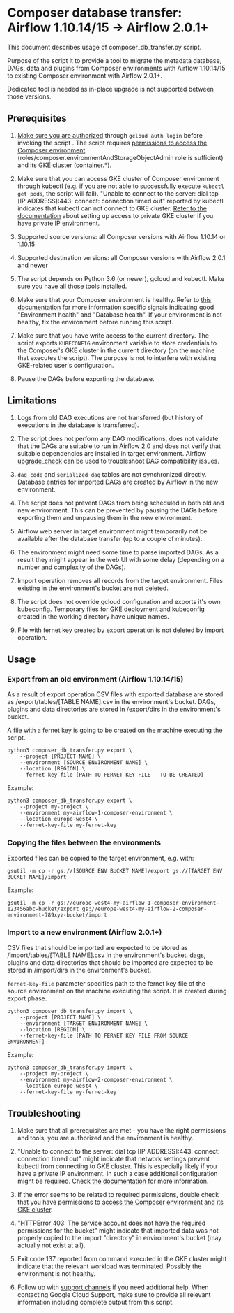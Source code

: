 # Composer database transfer: Airflow 1.10.14/15 -> Airflow 2.0.1+

This document describes usage of composer_db_transfer.py script.

Purpose of the script it to provide a tool to migrate the metadata database,
DAGs, data and plugins from Composer environments with Airflow 1.10.14/15 to
existing Composer environment with Airflow 2.0.1+.

Dedicated tool is needed as in-place upgrade is not supported between those
versions.

## Prerequisites

1.  [Make sure you are authorized](https://cloud.google.com/sdk/gcloud/reference/auth/login)
    through `gcloud auth login` before invoking the script . The script requires
    [permissions to access the Composer environment](https://cloud.google.com/composer/docs/how-to/access-control)
    (roles/composer.environmentAndStorageObjectAdmin role is sufficient) and its
    GKE cluster (container.*).

1.  Make sure that you can access GKE cluster of Composer environment through
    kubectl (e.g. if you are not able to successfully execute
    `kubectl get pods`, the script will fail). "Unable to connect to the server:
    dial tcp [IP ADDRESS]:443: connect: connection timed out" reported by
    kubectl indicates that kubectl can not connect to GKE cluster.
    [Refer to the documentation](https://cloud.google.com/kubernetes-engine/docs/how-to/private-clusters#cloud_shell)
    about setting up access to private GKE cluster if you have private IP environment.

1.  Supported source versions: all Composer versions with Airflow 1.10.14 or
    1.10.15

1.  Supported destination versions: all Composer versions with Airflow 2.0.1 and
    newer

1.  The script depends on Python 3.6 (or newer), gcloud and kubectl. Make sure
    you have all those tools installed.

1.  Make sure that your Composer environment is healthy. Refer to
    [this documentation](https://cloud.google.com/composer/docs/monitoring-dashboard)
    for more information specific signals indicating good "Environment health" and
    "Database health". If your environment is not healthy, fix the environment before
    running this script.

1.  Make sure that you have write access to the current directory. The script
    exports `KUBECONFIG` environment variable to store credentials to the
    Composer's GKE cluster in the current directory (on the machine that executes
    the script). The purpose is not to interfere with existing GKE-related
    user's configuration.

1.  Pause the DAGs before exporting the database.

## Limitations

1.  Logs from old DAG executions are not transferred (but history of executions
    in the database is transferred).

1.  The script does not perform any DAG modifications, does not validate that
    the DAGs are suitable to run in Airflow 2.0 and does not verify that
    suitable dependencies are installed in target environment. Airflow
    [upgrade_check](https://airflow.apache.org/docs/apache-airflow/stable/upgrade-check.html)
    can be used to troubleshoot DAG compatibility issues.

1.  `dag_code` and `serialized_dag` tables are not synchronized directly.
    Database entries for imported DAGs are created by Airflow in the new
    environment.

1.  The script does not prevent DAGs from being scheduled in both old and new
    environment. This can be prevented by pausing the DAGs before exporting
    them and unpausing them in the new environment.

1.  Airflow web server in target environment might temporarily not be available
    after the database transfer (up to a couple of minutes).

1.  The environment might need some time to parse imported DAGs. As a result
    they might appear in the web UI with some delay (depending on a number and
    complexity of the DAGs).

1.  Import operation removes all records from the target environment. Files
    existing in the environment's bucket are not deleted.

1.  The script does not override gcloud configuration and exports it's own
    kubeconfig. Temporary files for GKE deployment and kubeconfig created in the
    working directory have unique names.

1.  File with fernet key created by export operation is not deleted by import
    operation.

## Usage

### Export from an old environment (Airflow 1.10.14/15)

As a result of export operation CSV files with exported database are stored as
/export/tables/[TABLE NAME].csv in the environment's bucket. DAGs, plugins and
data directories are stored in /export/dirs in the environment's bucket.

A file with a fernet key is going to be created on the machine executing the
script.

```
python3 composer_db_transfer.py export \
    --project [PROJECT NAME] \
    --environment [SOURCE ENVIRONMENT NAME] \
    --location [REGION] \
    --fernet-key-file [PATH TO FERNET KEY FILE - TO BE CREATED]
```

Example:

```
python3 composer_db_transfer.py export \
    --project my-project \
    --environment my-airflow-1-composer-environment \
    --location europe-west4 \
    --fernet-key-file my-fernet-key
```

### Copying the files between the environments

Exported files can be copied to the target environment, e.g. with:

```
gsutil -m cp -r gs://[SOURCE ENV BUCKET NAME]/export gs://[TARGET ENV BUCKET NAME]/import
```

Example:

```
gsutil -m cp -r gs://europe-west4-my-airflow-1-composer-environment-123456abc-bucket/export gs://europe-west4-my-airflow-2-composer-environment-789xyz-bucket/import
```

### Import to a new environment (Airflow 2.0.1+)

CSV files that should be imported are expected to be stored as
/import/tables/[TABLE NAME].csv in the environment's bucket. dags, plugins and
data directories that should be imported are expected to be stored in
/import/dirs in the environment's bucket.

`fernet-key-file` parameter specifies path to the fernet key file of the source
environment on the machine executing the script. It is created during export
phase.

```
python3 composer_db_transfer.py import \
    --project [PROJECT NAME] \
    --environment [TARGET ENVIRONMENT NAME] \
    --location [REGION] \
    --fernet-key-file [PATH TO FERNET KEY FILE FROM SOURCE ENVIRONMENT]
```

Example:

```
python3 composer_db_transfer.py import \
    --project my-project \
    --environment my-airflow-2-composer-environment \
    --location europe-west4 \
    --fernet-key-file my-fernet-key
```

## Troubleshooting

1.  Make sure that all prerequisites are met - you have the right permissions
    and tools, you are authorized and the environment is healthy.

1.  "Unable to connect to the server: dial tcp [IP ADDRESS]:443: connect:
    connection timed out" might indicate that network settings prevent kubectl
    from connecting to GKE cluster. This is especially likely if you have a
    private IP environment. In such a case additional configuration might be
    required. Check
    [the documentation](https://cloud.google.com/kubernetes-engine/docs/how-to/private-clusters#cloud_shell)
    for more information.

1.  If the error seems to be related to required permissions, double check that
    you have permissions to
    [access the Composer environment and its GKE cluster](https://cloud.google.com/composer/docs/how-to/access-control).

1.  "HTTPError 403: The service account does not have the required permissions
    for the bucket" might indicate that imported data was not properly copied to
    the import "directory" in environment's bucket (may actually not exist at
    all).

1.  Exit code 137 reported from command executed in the GKE cluster might
    indicate that the relevant workload was terminated. Possibly the environment
    is not healthy.

1.  Follow up with [support channels](https://cloud.google.com/composer/docs/getting-support)
    if you need additional help. When contacting Google Cloud Support, make sure to provide
    all relevant information including complete output from this script.
